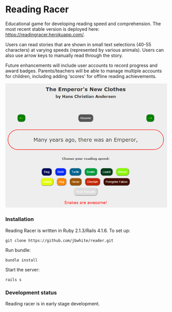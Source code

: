 Reading Racer
==============

Educational game for developing reading speed and comprehension. The most recent stable version is deployed here: https://readingracer.herokuapp.com/.

Users can read stories that are shown in small text selections (40-55 characters) at varying speeds (represented by various animals). Users can also use arrow keys to manually read through the story.

Future enhancements will include user accounts to record progress and award badges. Parents/teachers will be able to manage multiple accounts for children, including adding 'scores' for offline reading achievements.

![screen shot](racer1.png "Screen image")


### Installation
Reading Racer is written in Ruby 2.1.3/Rails 4.1.6. To set up:

```
git clone https://github.com/jbwhite/reader.git
```

Run bundle:

```
bundle install
```

Start the server:

```
rails s
```

### Development status

Reading racer is in early stage development.

